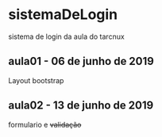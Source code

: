 # sistemaDeLogin
sistema de login da aula do tarcnux

## aula01 - 06 de junho de 2019
Layout bootstrap

## aula02 - 13 de junho de 2019
formulario e ~~validação~~
